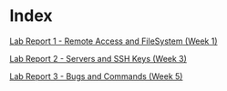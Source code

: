 # Index
[Lab Report 1 - Remote Access and FileSystem (Week 1)](https://kemsig.github.io/cse-15l-lab-report/lab-report-one.html)

[Lab Report 2 - Servers and SSH Keys (Week 3)](https://kemsig.github.io/cse-15l-lab-report/lab-report-two.html)

[Lab Report 3 - Bugs and Commands (Week 5)](https://kemsig.github.io/cse-15l-lab-report/lab-report-three.html)